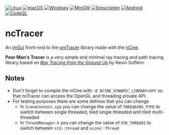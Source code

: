 [![Linux](https://github.com/encelo/ncTracer/workflows/Linux/badge.svg)](https://github.com/encelo/ncTracer/actions?workflow=Linux)
[![macOS](https://github.com/encelo/ncTracer/workflows/macOS/badge.svg)](https://github.com/encelo/ncTracer/actions?workflow=macOS)
[![Windows](https://github.com/encelo/ncTracer/workflows/Windows/badge.svg)](https://github.com/encelo/ncTracer/actions?workflow=Windows)
[![MinGW](https://github.com/encelo/ncTracer/workflows/MinGW/badge.svg)](https://github.com/encelo/ncTracer/actions?workflow=MinGW)
[![Emscripten](https://github.com/encelo/ncTracer/workflows/Emscripten/badge.svg)](https://github.com/encelo/ncTracer/actions?workflow=Emscripten)
[![Android](https://github.com/encelo/ncTracer/workflows/Android/badge.svg)](https://github.com/encelo/ncTracer/actions?workflow=Android)
[![CodeQL](https://github.com/encelo/ncTracer/workflows/CodeQL/badge.svg)](https://github.com/encelo/ncTracer/actions?workflow=CodeQL)

# ncTracer
An [ImGui](https://github.com/ocornut/imgui) front-end to the [pmTracer](https://github.com/encelo/pmTracer) library made with the [nCine](https://github.com/nCine/nCine).

**Poor Man's Tracer** is a very simple and minimal ray tracing and path tracing library based on [_Ray Tracing from the Ground Up_](http://www.raytracegroundup.com/) by Kevin Suffern.

## Notes
* Don't forget to compile the nCine with `-D NCINE_DYNAMIC_LIBRARY=OFF` so that ncTracer can access the OpenGL and threading private API.
* For testing purposes there are some defines that you can change
  * In `SceneContext.cpp` you can change the value of `THREADING_TYPE` to switch between single threaded, tiled single threaded and tiled multi-threaded
  * In `ThreadManager.h` you can change the value of `STD_THREADS` to switch between `std::thread` and `ncine::Thread`
